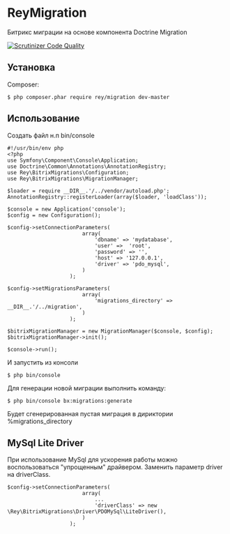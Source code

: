 # ReyMigration

Битрикс миграции на основе компонента Doctrine Migration

[![Scrutinizer Code Quality](https://scrutinizer-ci.com/g/Olegator8800/ReyMigration/badges/quality-score.png?b=master)](https://scrutinizer-ci.com/g/Olegator8800/ReyMigration/?branch=master)


Установка
------------

Composer:

    $ php composer.phar require rey/migration dev-master

Использование
------------

Создать файл н.п bin/console

    #!/usr/bin/env php
    <?php
    use Symfony\Component\Console\Application;
    use Doctrine\Common\Annotations\AnnotationRegistry;
    use Rey\BitrixMigrations\Configuration;
    use Rey\BitrixMigrations\MigrationManager;
    
    $loader = require __DIR__.'/../vendor/autoload.php';
    AnnotationRegistry::registerLoader(array($loader, 'loadClass'));
    
    $console = new Application('console');
    $config = new Configuration();
    
    $config->setConnectionParameters(
                            array(
                                'dbname' => 'mydatabase',
                                'user' =>  'root',
                                'password' => '',
                                'host' => '127.0.0.1',
                                'driver' => 'pdo_mysql',
                            )
                        );

    $config->setMigrationsParameters(
                            array(
                                'migrations_directory' => __DIR__.'/../migration',
                            )
                        );

    $bitrixMigrationManager = new MigrationManager($console, $config);
    $bitrixMigrationManager->init();

    $console->run();

И запустить из консоли 

    $ php bin/console

Для генерации новой миграции выполнить команду:

    $ php bin/console bx:migrations:generate

Будет сгенерированная пустая миграция в дириктории %migrations_directory

MySql Lite Driver
------------

При использование MySql для ускорения работы можно воспользоваться "упрощенным" драйвером. Заменить параметр driver на driverClass.

    $config->setConnectionParameters(
                            array(
                                ...
                                'driverClass' => new \Rey\BitrixMigrations\Driver\PDOMySql\LiteDriver(),
                            )
                        );
